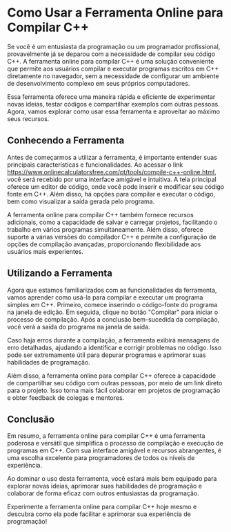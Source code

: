 Como Usar a Ferramenta Online para Compilar C++
===============================================

Se você é um entusiasta da programação ou um programador profissional, provavelmente já se deparou com a necessidade de compilar seu código C++. A ferramenta online para compilar C++ é uma solução conveniente que permite aos usuários compilar e executar programas escritos em C++ diretamente no navegador, sem a necessidade de configurar um ambiente de desenvolvimento complexo em seus próprios computadores.

Essa ferramenta oferece uma maneira rápida e eficiente de experimentar novas ideias, testar códigos e compartilhar exemplos com outras pessoas. Agora, vamos explorar como usar essa ferramenta e aproveitar ao máximo seus recursos.

Conhecendo a Ferramenta
-----------------------

Antes de começarmos a utilizar a ferramenta, é importante entender suas principais características e funcionalidades. Ao acessar o link <https://www.onlinecalculatorsfree.com/pt/tools/compile-c++-online.html>, você será recebido por uma interface amigável e intuitiva. A tela principal oferece um editor de código, onde você pode inserir e modificar seu código fonte em C++. Além disso, há opções para compilar e executar o código, bem como visualizar a saída gerada pelo programa.

A ferramenta online para compilar C++ também fornece recursos adicionais, como a capacidade de salvar e carregar projetos, facilitando o trabalho em vários programas simultaneamente. Além disso, oferece suporte a várias versões do compilador C++ e permite a configuração de opções de compilação avançadas, proporcionando flexibilidade aos usuários mais experientes.

Utilizando a Ferramenta
-----------------------

Agora que estamos familiarizados com as funcionalidades da ferramenta, vamos aprender como usá-la para compilar e executar um programa simples em C++. Primeiro, comece inserindo o código-fonte do programa na janela de edição. Em seguida, clique no botão "Compilar" para iniciar o processo de compilação. Após a conclusão bem-sucedida da compilação, você verá a saída do programa na janela de saída.

Caso haja erros durante a compilação, a ferramenta exibirá mensagens de erro detalhadas, ajudando a identificar e corrigir problemas no código. Isso pode ser extremamente útil para depurar programas e aprimorar suas habilidades de programação.

Além disso, a ferramenta online para compilar C++ oferece a capacidade de compartilhar seu código com outras pessoas, por meio de um link direto para o projeto. Isso torna mais fácil colaborar em projetos de programação e obter feedback de colegas e mentores.

Conclusão
---------

Em resumo, a ferramenta online para compilar C++ é uma ferramenta poderosa e versátil que simplifica o processo de compilação e execução de programas em C++. Com sua interface amigável e recursos abrangentes, é uma escolha excelente para programadores de todos os níveis de experiência.

Ao dominar o uso desta ferramenta, você estará mais bem equipado para explorar novas ideias, aprimorar suas habilidades de programação e colaborar de forma eficaz com outros entusiastas da programação.

Experimente a ferramenta online para compilar C++ hoje mesmo e descubra como ela pode facilitar e aprimorar sua experiência de programação!